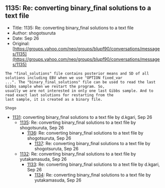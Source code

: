## 1135: Re: converting binary_final solutions to a text file

- Title: 1135: Re: converting binary_final solutions to a text file
- Author: shogotsuruta
- Date: Sep 26
- Original: [https://groups.yahoo.com/neo/groups/blupf90/conversations/messages/1135](https://groups.yahoo.com/neo/groups/blupf90/conversations/messages/1135)

```
The "final_solutions" file contains posterior means and SD of all solutions including EBV when we use "OPTION fixed_var
...". The "binary_final_solutions" file can be used to read the last Gibbs sample when we restart the program. So,
usually we are not interested in only one last Gibbs sample. And to read exact last solutions for restarting from the
last sample, it is created as a binary file.

Shogo
```

- [1131](1131.md): converting binary_final solutions to a text file by d.kgari, Sep 26
    - [1135](1135.md): Re: converting binary_final solutions to a text file by shogotsuruta, Sep 26
        - [1136](1136.md): Re: converting binary_final solutions to a text file by shogotsuruta, Sep 26
            - [1137](1137.md): Re: converting binary_final solutions to a text file by shogotsuruta, Sep 26
    - [1132](1132.md): Re: converting binary_final solutions to a text file by yutakamasuda, Sep 26
        - [1133](1133.md): Re: converting binary_final solutions to a text file by d.kgari, Sep 26
            - [1134](1134.md): Re: converting binary_final solutions to a text file by yutakamasuda, Sep 26

